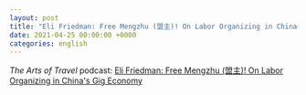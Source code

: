 ```yaml
---
layout: post
title: "Eli Friedman: Free Mengzhu (盟主)! On Labor Organizing in China’s Gig Economy"
date: 2021-04-25 00:00:00 +0000
categories: english
---
```


*The Arts of Travel* podcast: [Eli Friedman: Free Mengzhu (盟主)! On Labor Organizing in China's Gig Economy](https://anchor.fm/the-arts-of-travel/episodes/Eli-Friedman-Free-Mengzhu--On-Labor-Organizing-in-Chinas-Gig-Economy-ev524v)

